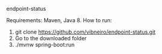 endpoint-status

Requirements: Maven, Java 8.
How to run:
1. git clone https://github.com/vibneiro/endpoint-status.git
2. Go to the downloaded folder
3. ./mvnw spring-boot:run
